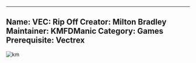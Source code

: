 -----------------------
Name: VEC: Rip Off
Creator: Milton Bradley
Maintainer: KMFDManic
Category: Games
Prerequisite: Vectrex
-----------------------
![km](https://i.imgur.com/bCB61MC.png)
